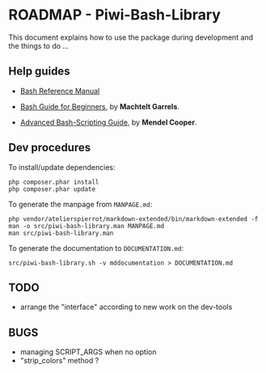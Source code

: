ROADMAP - Piwi-Bash-Library
===========================

This document explains how to use the package during development and the things to do ...


## Help guides

-   [Bash Reference Manual](http://www.gnu.org/software/bash/manual/bashref.html)

-   [Bash Guide for Beginners](http://www.tldp.org/LDP/Bash-Beginners-Guide/html/Bash-Beginners-Guide.html),
    by **Machtelt Garrels**.

-   [Advanced Bash-Scripting Guide](http://www.tldp.org/LDP/abs/html/abs-guide.html),
    by **Mendel Cooper**.


## Dev procedures

To install/update dependencies:

    php composer.phar install
    php composer.phar update

To generate the manpage from `MANPAGE.md`:

    php vendor/atelierspierrot/markdown-extended/bin/markdown-extended -f man -o src/piwi-bash-library.man MANPAGE.md
    man src/piwi-bash-library.man

To generate the documentation to `DOCUMENTATION.md`:

    src/piwi-bash-library.sh -v mddocumentation > DOCUMENTATION.md

## TODO

-   arrange the "interface" according to new work on the dev-tools

## BUGS

-   managing SCRIPT_ARGS when no option
-   "strip_colors" method ?
